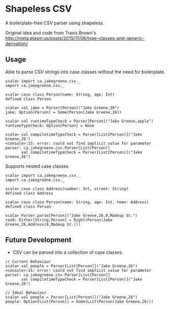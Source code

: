 Shapeless CSV
=========================

A boilerplate-free CSV parser using shapeless.

Original idea and code from Travis Brown's http://meta.plasm.us/posts/2015/11/08/type-classes-and-generic-derivation/

Usage
-----

Able to parse CSV strings into case classes without the need for boilerplate.

```
scala> import ca.jakegreene.csv._
import ca.jakegreene.csv._

scala> case class Person(name: String, age: Int)
defined class Person

scala> val jake = Parser[Person]("Jake Greene,26")
jake: Option[Person] = Some(Person(Jake Greene,26))

scala> val runtimeTypeCheck = Parser[Person]("Jake Greene,apple")
runtimeTypeCheck: Option[Person] = None

scala> val compiletimeTypeCheck = Parser[List[Person]]("Jake Greene,26")
<console>:15: error: could not find implicit value for parameter parser: ca.jakegreene.csv.Parser[List[Person]]
       val compiletimeTypeCheck = Parser[List[Person]]("Jake Greene,26")
```

Supports nested case classes

```
scala> import ca.jakegreene.csv._
import ca.jakegreene.csv._

scala> case class Address(number: Int, street: String)
defined class Address

scala> case class Person(name: String, age: Int, home: Address)
defined class Person

scala> Parser.parse[Person]("Jake Greene,26,0,Madeup St.")
res0: Either[String,Person] = Right(Person(Jake Greene,26,Address(0,Madeup St.)))
```

Future Development
------------------

* CSV can be parsed into a collection of case classes.
```
// Current Behaviour
scala> val people = Parser[List[Person]]("Jake Greene,26")
<console>:15: error: could not find implicit value for parameter parser: ca.jakegreene.csv.Parser[List[Person]]
       val compiletimeTypeCheck = Parser[List[Person]]("Jake Greene,26")

// Ideal Behaviour
scala> val people = Parser[List[Person]]("Jake Greene,26")
people: Option[List[Person]] = Some(List(Person(Jake Greene,26)))
```

